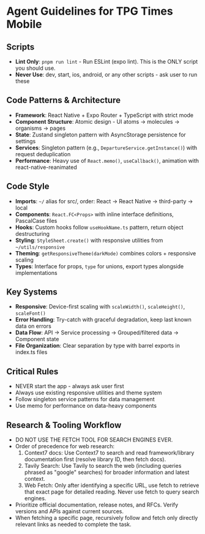 # Agent Guidelines for TPG Times Mobile

## Scripts
- **Lint Only**: `pnpm run lint` - Run ESLint (expo lint). This is the ONLY script you should use.
- **Never Use**: dev, start, ios, android, or any other scripts - ask user to run these

## Code Patterns & Architecture
- **Framework**: React Native + Expo Router + TypeScript with strict mode
- **Component Structure**: Atomic design - UI atoms → molecules → organisms → pages
- **State**: Zustand singleton pattern with AsyncStorage persistence for settings
- **Services**: Singleton pattern (e.g., `DepartureService.getInstance()`) with request deduplication
- **Performance**: Heavy use of `React.memo()`, `useCallback()`, animation with react-native-reanimated

## Code Style
- **Imports**: `~/` alias for src/, order: React → React Native → third-party → local
- **Components**: `React.FC<Props>` with inline interface definitions, PascalCase files
- **Hooks**: Custom hooks follow `useHookName.ts` pattern, return object destructuring
- **Styling**: `StyleSheet.create()` with responsive utilities from `~/utils/responsive`
- **Theming**: `getResponsiveTheme(darkMode)` combines colors + responsive scaling
- **Types**: Interface for props, `type` for unions, export types alongside implementations

## Key Systems
- **Responsive**: Device-first scaling with `scaleWidth()`, `scaleHeight()`, `scaleFont()`
- **Error Handling**: Try-catch with graceful degradation, keep last known data on errors
- **Data Flow**: API → Service processing → Grouped/filtered data → Component state
- **File Organization**: Clear separation by type with barrel exports in index.ts files

## Critical Rules
- NEVER start the app - always ask user first
- Always use existing responsive utilities and theme system
- Follow singleton service patterns for data management
- Use memo for performance on data-heavy components

## Research & Tooling Workflow
- DO NOT USE THE FETCH TOOL FOR SEARCH ENGINES EVER.
- Order of precedence for web research:
  1) Context7 docs: Use Context7 to search and read framework/library documentation first (resolve library ID, then fetch docs).
  2) Tavily Search: Use Tavily to search the web (including queries phrased as "google" searches) for broader information and latest context.
  3) Web Fetch: Only after identifying a specific URL, use fetch to retrieve that exact page for detailed reading. Never use fetch to query search engines.
- Prioritize official documentation, release notes, and RFCs. Verify versions and APIs against current sources.
- When fetching a specific page, recursively follow and fetch only directly relevant links as needed to complete the task.